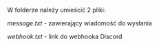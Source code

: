 W folderze należy umieścić 2 pliki:

*message.txt* - zawierający wiadomość do wysłania

*webhook.txt* - link do webhooka Discord
